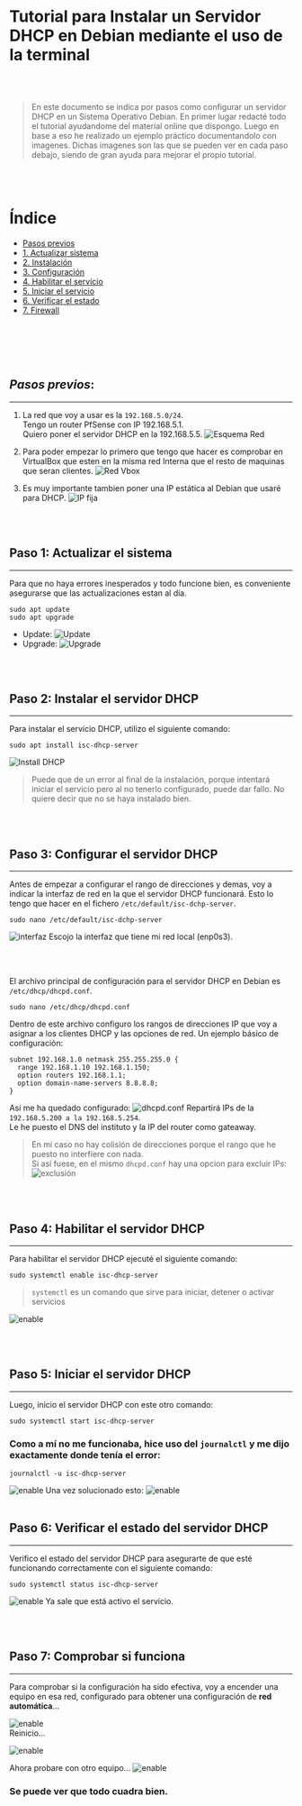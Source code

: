 # Tutorial para Instalar un Servidor DHCP en Debian mediante el uso de la terminal
<br><br>

>En este documento se indica por pasos como configurar un servidor DHCP en un Sistema Operativo Debian. En primer lugar redacté todo el tutorial ayudandome del material online que dispongo. Luego en base a eso he realizado un ejemplo práctico documentandolo con imagenes. Dichas imagenes son las que se pueden ver en cada paso debajo, siendo de gran ayuda para mejorar el propio tutorial.

<br><br>

# Índice
* [Pasos previos](#pasos-previos)
* [1. Actualizar sistema](#paso-1-actualizar-el-sistema)
* [2. Instalación](#paso-2-instalar-el-servidor-dhcp)
* [3. Configuración](#paso-3-configurar-el-servidor-dhcp)
* [4. Habilitar el servicio](#paso-4-habilitar-el-servidor-dhcp)
* [5. Iniciar el servicio](#paso-5-iniciar-el-servidor-dhcp)
* [6. Verificar el estado](#paso-6-verificar-el-estado-del-servidor-dhcp)
* [7. Firewall](#paso-7-configurar-tu-enrutador-o-firewall)

<br><br>
<br><br>

## _Pasos previos_:
---
1. La red que voy a usar es la `192.168.5.0/24`.  
Tengo un router PfSense con IP 192.168.5.1.  
Quiero poner el servidor DHCP en la 192.168.5.5.
![Esquema Red](img/deb0.PNG)

2. Para poder empezar lo primero que tengo que hacer es comprobar en VirtualBox que esten en la misma red Interna que el resto de maquinas que seran clientes.
![Red Vbox](img/deb1.PNG)


3. Es muy importante tambien poner una IP estática al Debian que usaré para DHCP.
![IP fija](img/deb2.PNG)

<br><br>

## **Paso 1: Actualizar el sistema**
---
Para que no haya errores inesperados y todo funcione bien, es conveniente asegurarse que las actualizaciones estan al día.
```
sudo apt update
sudo apt upgrade
```
* Update:
![Update](img/deb3.PNG)
* Upgrade:
![Upgrade](img/deb4.PNG)

<br><br>

## **Paso 2: Instalar el servidor DHCP**
---
Para instalar el servicio DHCP, utilizo el siguiente comando:

```
sudo apt install isc-dhcp-server
```

![Install DHCP](img/deb5.PNG)
 >Puede que de un error al final de la instalación, porque intentará iniciar el servicio pero al no tenerlo configurado, puede dar fallo. No quiere decir que no se haya instalado bien.

<br><br>

## **Paso 3: Configurar el servidor DHCP**
---
Antes de empezar a configurar el rango de direcciones y demas, voy a indicar la interfaz de red en la que el servidor DHCP funcionará. Esto lo tengo que hacer en el fichero `/etc/default/isc-dchp-server`.
```
sudo nano /etc/default/isc-dchp-server
```
![interfaz](img/deb6.PNG)
Escojo la interfaz que tiene mi red local (enp0s3). 

<br><br>

El archivo principal de configuración para el servidor DHCP en Debian es `/etc/dhcp/dhcpd.conf`.

```
sudo nano /etc/dhcp/dhcpd.conf
```
Dentro de este archivo configuro los rangos de direcciones IP que voy a asignar a los clientes DHCP y las opciones de red. Un ejemplo básico de configuración:

```
subnet 192.168.1.0 netmask 255.255.255.0 {
  range 192.168.1.10 192.168.1.150;
  option routers 192.168.1.1;
  option domain-name-servers 8.8.8.8;
}
```
Así me ha quedado configurado:
![dhcpd.conf](img/deb7.PNG)
Repartirá IPs de la `192.168.5.200 a la 192.168.5.254`.  
Le he puesto el DNS del instituto y la IP del router como gateaway.

>En mi caso no hay colisión de direcciones porque el rango que he puesto no interfiere con nada.  
Si así fuese, en el mismo `dhcpd.conf` hay una opcion para excluir IPs: ![exclusión](img/deb8.PNG)

<br><br>

## **Paso 4: Habilitar el servidor DHCP**
---
Para habilitar el servidor DHCP ejecuté el siguiente comando:

```
sudo systemctl enable isc-dhcp-server
```
>`systemctl` es un comando que sirve para iniciar, detener o activar servicios

![enable](img/deb9.PNG)

<br><br>

## **Paso 5: Iniciar el servidor DHCP**
---
Luego, inicio el servidor DHCP con este otro comando:

```
sudo systemctl start isc-dhcp-server
```

### Como a mí no me funcionaba, hice uso del `journalctl` y me dijo exactamente donde tenía el error:

```
journalctl -u isc-dhcp-server
```
![enable](img/deb12.PNG)
Una vez solucionado esto:
![enable](img/deb10.PNG)
<br><br>

## **Paso 6: Verificar el estado del servidor DHCP**
---
Verifico el estado del servidor DHCP para asegurarte de que esté funcionando correctamente con el siguiente comando:

```
sudo systemctl status isc-dhcp-server
```
![enable](img/deb11.PNG)
Ya sale que está activo el servicio.

<br><br>

## **Paso 7: Comprobar si funciona**
---
Para comprobar si la configuración ha sido efectiva, voy a encender una equipo en esa red, configurado para obtener una configuración de **red automática**...

![enable](img/deb13.PNG)  
Reinicio...

![enable](img/deb14.PNG)


Ahora probare con otro equipo...
![enable](img/deb15.PNG)

### Se puede ver que todo cuadra bien.